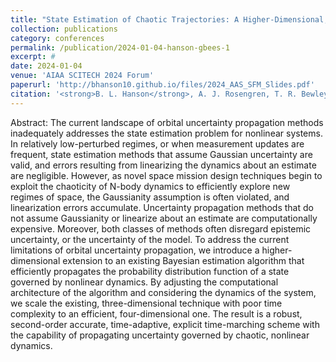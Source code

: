 ```yaml
---
title: "State Estimation of Chaotic Trajectories: A Higher-Dimensional, Grid-Based, Bayesian Approach to Uncertainty Propagation"
collection: publications
category: conferences
permalink: /publication/2024-01-04-hanson-gbees-1
excerpt: #
date: 2024-01-04
venue: 'AIAA SCITECH 2024 Forum'
paperurl: 'http://bhanson10.github.io/files/2024_AAS_SFM_Slides.pdf'
citation: '<strong>B. L. Hanson</strong>, A. J. Rosengren, T. R. Bewley, &quot;State Estimation of Chaotic Trajectories: A Higher-Dimensional, Grid-Based, Bayesian Approach to Uncertainty Propagation&quot;, <i>AIAA SCITECH 2024 Forum</i>, AIAA, 2024.'
---
```


Abstract: The current landscape of orbital uncertainty propagation methods inadequately addresses the state estimation problem for nonlinear systems. In relatively low-perturbed regimes, or when measurement updates are frequent, state estimation methods that assume Gaussian uncertainty are valid, and errors resulting from linearizing the dynamics about an estimate are negligible. However, as novel space mission design techniques begin to exploit the chaoticity of N-body dynamics to efficiently explore new regimes of space, the Gaussianity assumption is often violated, and linearization errors accumulate. Uncertainty propagation methods that do not assume Gaussianity or linearize about an estimate are computationally expensive. Moreover, both classes of methods often disregard epistemic uncertainty, or the uncertainty of the model. To address the current limitations of orbital uncertainty propagation, we introduce a higher-dimensional extension to an existing Bayesian estimation algorithm that efficiently propagates the probability distribution function of a state governed by nonlinear dynamics. By adjusting the computational architecture of the algorithm and considering the dynamics of the system, we scale the existing, three-dimensional technique with poor time complexity to an efficient, four-dimensional one. The result is a robust, second-order accurate, time-adaptive, explicit time-marching scheme with the capability of propagating uncertainty governed by chaotic, nonlinear dynamics.
